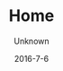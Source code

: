 ---
title: Home
sections:
    -
        backgroundImage: 03be653819aa1d26ff6a2c604500b1cee4276258
        template: fullHeightBanner
        button:
            target: _self
            text: Volunteer
            href: '/about-us/#become-a-volunteer'
        text: '# We''re a big bunch of happy amateurs'
showInNav: false
description: null
meta:
    id: 4d6d066a0c19f42f2eb9dbff20c41bf0af72b625
    parentId: ""
    language: en
date: '2016-7-6'
author: Unknown
permalink: /en/home/
layout: sectionPage
---